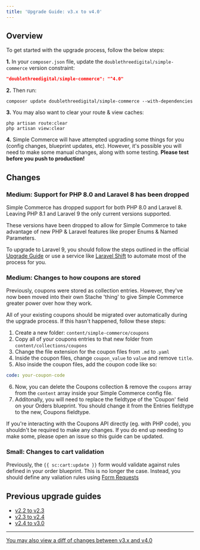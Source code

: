```yaml
---
title: 'Upgrade Guide: v3.x to v4.0'
---
```


## Overview

To get started with the upgrade process, follow the below steps:

**1.** In your `composer.json` file, update the `doublethreedigital/simple-commerce` version constraint:

```json
"doublethreedigital/simple-commerce": "^4.0"
```

**2.** Then run:

```
composer update doublethreedigital/simple-commerce --with-dependencies
```

**3.** You may also want to clear your route & view caches:

```
php artisan route:clear
php artisan view:clear
```

**4.** Simple Commerce will have attempted upgrading some things for you (config changes, blueprint updates, etc). However, it's possible you will need to make some manual changes, along with some testing. **Please test before you push to production!**

## Changes

### Medium: Support for PHP 8.0 and Laravel 8 has been dropped

Simple Commerce has dropped support for both PHP 8.0 and Laravel 8. Leaving PHP 8.1 and Laravel 9 the only current versions supported.

These versions have been dropped to allow for Simple Commerce to take advantage of new PHP & Laravel features like proper Enums & Named Parameters.

To upgrade to Laravel 9, you should follow the steps outlined in the official [Upgrade Guide](https://laravel.com/docs/9.x/upgrade) or use a service like [Laravel Shift](https://laravelshift.com/upgrade-laravel-8-to-laravel-9) to automate most of the process for you.

### Medium: Changes to how coupons are stored

Previously, coupons were stored as collection entries. However, they've now been moved into their own Stache 'thing' to give Simple Commerce greater power over how they work.

All of your existing coupons should be migrated over automatically during the upgrade process. If this hasn't happened, follow these steps:

1. Create a new folder: `content/simple-commerce/coupons`
2. Copy all of your coupons entries to that new folder from `content/collections/coupons`
3. Change the file extension for the coupon files from `.md` to .`yaml`
4. Inside the coupon files, change `coupon_value` to `value` and remove `title`.
5. Also inside the coupon files, add the coupon code like so:

```yaml
code: your-coupon-code
```

6. Now, you can delete the Coupons collection & remove the `coupons` array from the `content` array inside your Simple Commerce config file.
7. Additonally, you will need to replace the fieldtype of the 'Coupon' field on your Orders blueprint. You should change it from the Entries fieldtype to the new, Coupons fieldtype.

If you're interacting with the Coupons API directly (eg. with PHP code), you shouldn't be required to make any changes. If you do end up needing to make some, please open an issue so this guide can be updated.

### Small: Changes to cart validation

Previously, the `{{ sc:cart:update }}` form would validate against rules defined in your order blueprint. This is no longer the case. Instead, you should define any valiation rules using [Form Requests](https://simple-commerce.duncanmcclean.com/tags#content-form-tags)

## Previous upgrade guides

-   [v2.2 to v2.3](/upgrade-guides/v2-2-to-v2-3)
-   [v2.3 to v2.4](/upgrade-guides/v2-3-to-v3-4)
-   [v2.4 to v3.0](/upgrade-guides/v2-4-to-v-3-0)

---

[You may also view a diff of changes between v3.x and v4.0](https://github.com/duncanmcclean/simple-commerce/compare/v3.x...v4.x)
